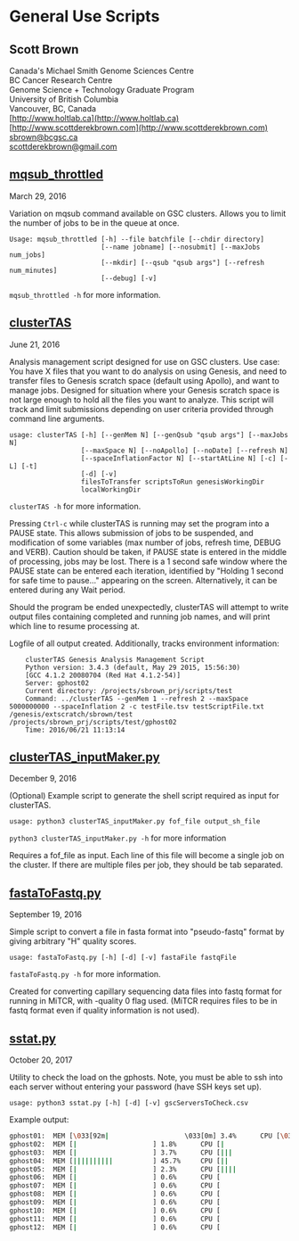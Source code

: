 General Use Scripts
===================

Scott Brown
-----------
Canada's Michael Smith Genome Sciences Centre  
BC Cancer Research Centre  
Genome Science + Technology Graduate Program  
University of British Columbia  
Vancouver, BC, Canada  
[http://www.holtlab.ca](http://www.holtlab.ca)  
[http://www.scottderekbrown.com](http://www.scottderekbrown.com)  
sbrown@bcgsc.ca  
scottderekbrown@gmail.com  

[mqsub_throttled](mqsub_throttled)
-----------------

March 29, 2016

Variation on mqsub command available on GSC clusters.
Allows you to limit the number of jobs to be in the queue at once.
```
Usage: mqsub_throttled [-h] --file batchfile [--chdir directory]
                       [--name jobname] [--nosubmit] [--maxJobs num_jobs]
                       [--mkdir] [--qsub "qsub args"] [--refresh num_minutes]
                       [--debug] [-v]
```
`mqsub_throttled -h` for more information.


[clusterTAS](clusterTAS)
------------

June 21, 2016

Analysis management script designed for use on GSC clusters.
Use case: You have X files that you want to do analysis on using Genesis, and need to transfer
          files to Genesis scratch space (default using Apollo), and want to manage jobs.
          Designed for situation where your Genesis scratch space is not large enough to hold
          all the files you want to analyze. This script will track and limit submissions
          depending on user criteria provided through command line arguments.
```
usage: clusterTAS [-h] [--genMem N] [--genQsub "qsub args"] [--maxJobs N]
                  [--maxSpace N] [--noApollo] [--noDate] [--refresh N]
                  [--spaceInflationFactor N] [--startAtLine N] [-c] [-L] [-t]
                  [-d] [-v]
                  filesToTransfer scriptsToRun genesisWorkingDir
                  localWorkingDir
```
`clusterTAS -h` for more information.

Pressing `Ctrl-c` while clusterTAS is running may set the program into a PAUSE state. This allows submission of jobs to be suspended, and modification of some variables (max number of jobs, refresh time, DEBUG and VERB). Caution should be taken, if PAUSE state is entered in the middle of processing, jobs may be lost. There is a 1 second safe window where the PAUSE state can be entered each iteration, identified by "Holding 1 second for safe time to pause..." appearing on the screen. Alternatively, it can be entered during any Wait period.

Should the program be ended unexpectedly, clusterTAS will attempt to write output files containing completed and running job names, and will print which line to resume processing at.

Logfile of all output created. Additionally, tracks environment information:
```
    clusterTAS Genesis Analysis Management Script
    Python version: 3.4.3 (default, May 29 2015, 15:56:30)
    [GCC 4.1.2 20080704 (Red Hat 4.1.2-54)]
    Server: gphost02
    Current directory: /projects/sbrown_prj/scripts/test
    Command: ../clusterTAS --genMem 1 --refresh 2 --maxSpace 5000000000 --spaceInflation 2 -c testFile.tsv testScriptFile.txt /genesis/extscratch/sbrown/test /projects/sbrown_prj/scripts/test/gphost02
    Time: 2016/06/21 11:13:14
```

[clusterTAS_inputMaker.py](clusterTAS_inputMaker.py)
--------------------------

December 9, 2016

(Optional) Example script to generate the shell script required as input for clusterTAS.

```
usage: python3 clusterTAS_inputMaker.py fof_file output_sh_file
```
`python3 clusterTAS_inputMaker.py -h` for more information

Requires a fof_file as input. Each line of this file will become a single job on the cluster. If there are multiple files per job, they should be tab separated.

[fastaToFastq.py](fastaToFastq.py)
-----------------

September 19, 2016

Simple script to convert a file in fasta format into "pseudo-fastq" format by giving arbitrary "H" quality scores.

```
usage: fastaToFastq.py [-h] [-d] [-v] fastaFile fastqFile
```
`fastaToFastq.py -h` for more information.

Created for converting capillary sequencing data files into fastq format for running in MiTCR, with -quality 0 flag used.
(MiTCR requires files to be in fastq format even if quality information is not used).

[sstat.py](sstat.py)
----------

October 20, 2017

Utility to check the load on the gphosts.
Note, you must be able to ssh into each server without entering your password (have SSH keys set up).

```
usage: python3 sstat.py [-h] [-d] [-v] gscServersToCheck.csv
```

Example output:
```sh
gphost01:  MEM [\033[92m|                   \033[0m] 3.4%      CPU [\033[92m|||                 \033[0m] 13%
gphost02:  MEM [|                   ] 1.8%      CPU [|                   ] 1%
gphost03:  MEM [|                   ] 3.7%      CPU [|||                 ] 15%
gphost04:  MEM [||||||||||          ] 45.7%     CPU [||                  ] 6%
gphost05:  MEM [|                   ] 2.3%      CPU [||||                ] 20%
gphost06:  MEM [|                   ] 0.6%      CPU [                    ] 0%
gphost07:  MEM [|                   ] 0.6%      CPU [                    ] 0%
gphost08:  MEM [|                   ] 0.6%      CPU [                    ] 0%
gphost09:  MEM [|                   ] 0.6%      CPU [                    ] 0%
gphost10:  MEM [|                   ] 0.6%      CPU [                    ] 0%
gphost11:  MEM [|                   ] 0.6%      CPU [                    ] 0%
gphost12:  MEM [|                   ] 0.6%      CPU [                    ] 0%
```
